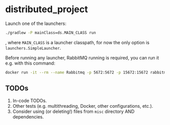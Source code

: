 # distributed_project

Launch one of the launchers:

```bash
./gradlew -P mainClass=ds.MAIN_CLASS run
```
, where `MAIN_CLASS` is a launcher classpath, for now the only option is `launchers.SimpleLauncher`.

Before running any launcher, RabbitMQ running is required, you can run it e.g. with this command:

```bash
docker run -it --rm --name Rabbitmq -p 5672:5672 -p 15672:15672 rabbitmq:3.11-management
```

## TODOs

1. In-code TODOs.
2. Other tests (e.g. multithreading, Docker, other configurations, etc.).
3. Consider using (or deleting!) files from `misc` directory AND dependencies.
